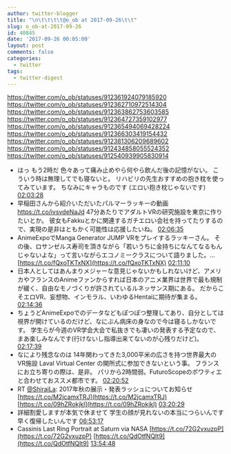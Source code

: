 ```yaml
---
author: twitter-blogger
title: "\n\t\t\t\t@o_ob at 2017-09-26\t\t"
slug: o_ob-at-2017-09-26
id: 40845
date: '2017-09-26 00:05:00'
layout: post
comments: false
categories:
  - twitter
tags:
  - twitter-digest
---
```


https://twitter.com/o_ob/statuses/912361924079185920 https://twitter.com/o_ob/statuses/912362710972514304 https://twitter.com/o_ob/statuses/912363862753603585 https://twitter.com/o_ob/statuses/912364727359102977 https://twitter.com/o_ob/statuses/912365494069428224 https://twitter.com/o_ob/statuses/912366303419154432 https://twitter.com/o_ob/statuses/912381306209689602 https://twitter.com/o_ob/statuses/912434858055524352 https://twitter.com/o_ob/statuses/912540939905830914  

*   はっ もう2時だ 色々あって痛み止めやら何やら飲んだ後の記憶がない。 こういう時は無理してでも寝ないと。 リハビリの先生おすすめの抱き枕を使ってみています。 ちなみにキャラものです (エロい抱き枕じゃないです) [02:03:28](https://twitter.com/o_ob/statuses/912361924079185920)
*   早稲田さんから紹介いただいたパルマーラッキーの動画　https://t.co/ivsvdeNaJd 47分あたりでアダルトVRの研究施設を東京に作りたいとか。 彼女もFakkuとかに関連するガチエロい会社を持ってたりするので、実現の是非はともかく可能性は応援したいね。 [02:06:35](https://twitter.com/o_ob/statuses/912362710972514304)
*   AnimeExpoでManga Generator JUMP VRをプレイするラッキーさん。 その後、ロサンゼルス寿司を頂きながら「若いうちに金持ちになんてなるもんじゃないよな」って言いながらエコノミークラスについて語りました。… [https://t.co/fQxoTKTxNX](https://t.co/fQxoTKTxNX) [02:11:10](https://twitter.com/o_ob/statuses/912363862753603585)
*   日本人としてはあんまりメジャーな意見じゃないかもしれないけど、アメリカやフランスのAnimeファンからすれば日本のアニメ業界は世界で最も規制が緩く、自由なモノづくりが許されているルネッサンス期にある。 だからこそエロVR、妄想物、インモラル、いわゆるHentaiに期待が集まる。 [02:14:36](https://twitter.com/o_ob/statuses/912364727359102977)
*   ちょうどAnimeExpoでのデータなどもぽつぽつ整理してあり、自分としては視界が開けているのだけど、なにぶん病床の身なので今は寝るしかないです。 学生らが今週のVR学会大会で私抜きでも凄いの発表する予定なので、まあ楽しみなんです(行けないし指導出来てないのが心残りだけど)。 [02:17:39](https://twitter.com/o_ob/statuses/912365494069428224)
*   なにより残念なのは 14年関わってきた3,000平米の広さを持つ世界最大のVR施設 Laval Virtual Center の開所式に参加できないという事。 フランスにお立ち寄りの際は、是非。 パリから2時間弱。FuturoScopeのポワティエと合わせておススメ都市です。 [02:20:52](https://twitter.com/o_ob/statuses/912366303419154432)
*   RT [@ShiraiLa](https://twitter.com/ShiraiLa): 2017年秋の展示・発表ラッシュについてお知らせ [https://t.co/M2jcamxTRJ](https://t.co/M2jcamxTRJ) [https://t.co/09hZRokjkl](https://t.co/09hZRokjkl) [03:20:29](https://twitter.com/o_ob/statuses/912381306209689602)
*   詳細割愛しますが本気で休ませて 学生の顔が見れないの本当につらいんです 早く復帰したいんです [06:53:17](https://twitter.com/o_ob/statuses/912434858055524352)
*   Cassinis Last Ring Portrait at Saturn via NASA [https://t.co/72G2vxuzpP](https://t.co/72G2vxuzpP) [https://t.co/QdOtfNQIt9](https://t.co/QdOtfNQIt9) [13:54:48](https://twitter.com/o_ob/statuses/912540939905830914)